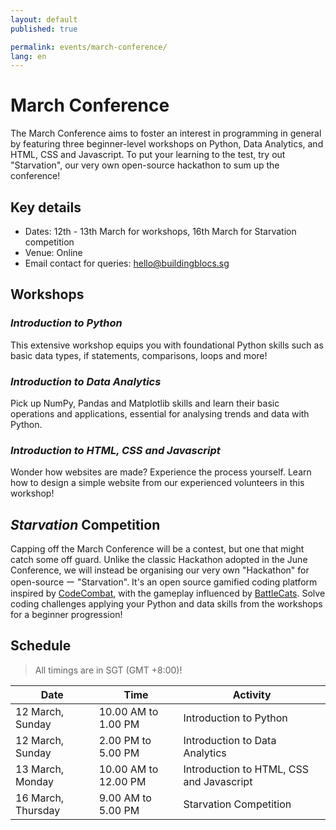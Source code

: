```yaml
---
layout: default
published: true

permalink: events/march-conference/
lang: en
---
```


# March Conference

The March Conference aims to foster an interest in programming in general by featuring three beginner-level workshops on Python, Data Analytics, and HTML, CSS and Javascript. To put your learning to the test, try out "Starvation", our very own open-source hackathon to sum up the conference!

## Key details
- Dates: 12th - 13th March for workshops, 16th March for Starvation competition
- Venue: Online
- Email contact for queries: <hello@buildingblocs.sg>

## Workshops

### _Introduction to Python_

This extensive workshop equips you with foundational Python skills such as basic data types, if statements, comparisons, loops and more!

### _Introduction to Data Analytics_

Pick up NumPy, Pandas and Matplotlib skills and learn their basic operations and applications, essential for analysing trends and data with Python.

### _Introduction to HTML, CSS and Javascript_

Wonder how websites are made? Experience the process yourself. Learn how to design a simple website from our experienced volunteers in this workshop!

## _Starvation_ Competition

Capping off the March Conference will be a contest, but one that might catch some off guard. Unlike the classic Hackathon 
adopted in the June Conference, we will instead be organising our very own "Hackathon" for open-source
 ー "Starvation". It's an open source gamified coding platform inspired by [CodeCombat](https://codecombat.com/), with the gameplay influenced by [BattleCats](https://battlecats.club/en/series/battlecats/). Solve coding challenges applying your Python and data skills from the workshops for a beginner progression!
 
## Schedule

> All timings are in SGT (GMT +8:00)!

| Date | Time | Activity |
| --- | --- | --- |
| 12 March, Sunday | 10.00 AM to 1.00 PM | Introduction to Python |
| 12 March, Sunday | 2.00 PM to 5.00 PM | Introduction to Data Analytics |
| 13 March, Monday | 10.00 AM to 12.00 PM | Introduction to HTML, CSS and Javascript |
| 16 March, Thursday | 9.00 AM to 5.00 PM | Starvation Competition | 
